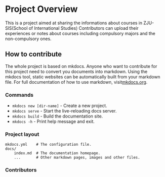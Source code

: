 # Project Overview
This is a project aimed at sharing the informations about courses in ZJU-SIS(School of International Studies)
Contributors can upload their experiences or notes about courses including compulsory majors and the non-compulsory ones.

## How to contribute
The whole project is based on mkdocs.
Anyone who want to contribute for this project need to convert you documents into markdown.
Using the mkdocs tool, static websites can be automatically built from your markdown file.
For full documentation of how to use markdown, visit[mkdocs.org](https://www.mkdocs.org).

### Commands

* `mkdocs new [dir-name]` - Create a new project.
* `mkdocs serve` - Start the live-reloading docs server.
* `mkdocs build` - Build the documentation site.
* `mkdocs -h` - Print help message and exit.

### Project layout

    mkdocs.yml    # The configuration file.
    docs/
        index.md  # The documentation homepage.
        ...       # Other markdown pages, images and other files.

### Contributors
